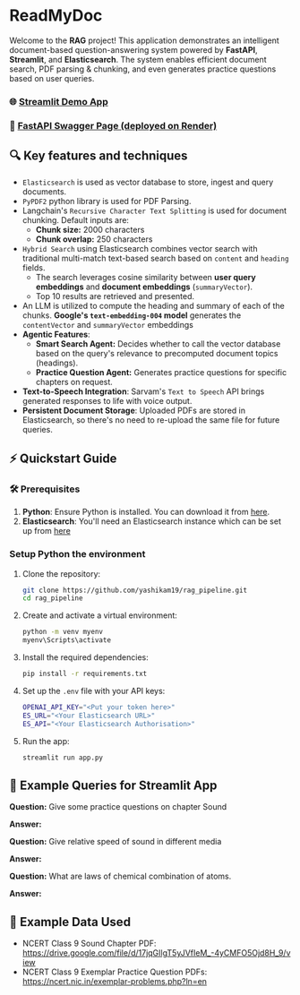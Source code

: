 # ReadMyDoc

Welcome to the **RAG** project! This application demonstrates an intelligent document-based question-answering system powered by **FastAPI**, **Streamlit**, and **Elasticsearch**. The system enables efficient document search, PDF parsing & chunking, and even generates practice questions based on user queries.

### 🌐 [Streamlit Demo App](https://readmydoc.streamlit.app/)

### 📄 [FastAPI Swagger Page (deployed on Render)](https://fastapi-deployment-suxs.onrender.com)

## 🔍 Key features and techniques

* `Elasticsearch` is used as vector database to store, ingest and query documents.
* `PyPDF2` python library is used for PDF Parsing.
* Langchain's `Recursive Character Text Splitting` is used for document chunking. Default inputs are:
  - **Chunk size:** 2000 characters
  - **Chunk overlap:** 250 characters
* `Hybrid Search` using Elasticsearch combines vector search with traditional multi-match text-based search based on `content` and `heading` fields.
  - The search leverages cosine similarity between **user query embeddings** and **document embeddings** (`summaryVector`).
  - Top 10 results are retrieved and presented.
* An LLM is utilized to compute the heading and summary of each of the chunks. **Google's `text-embedding-004` model** generates the `contentVector` and `summaryVector` embeddings
* **Agentic Features**:
  - **Smart Search Agent:** Decides whether to call the vector database based on the query's relevance to precomputed document topics (headings).
  - **Practice Question Agent:** Generates practice questions for specific chapters on request.
* **Text-to-Speech Integration**: Sarvam's `Text to Speech` API brings generated responses to life with voice output.
* **Persistent Document Storage**: Uploaded PDFs are stored in Elasticsearch, so there's no need to re-upload the same file for future queries.


## ⚡ Quickstart Guide

### 🛠️ Prerequisites

1. **Python**: Ensure Python is installed. You can download it from [here](https://www.python.org/downloads/).
2. **Elasticsearch**: You'll need an Elasticsearch instance which can be set up from [here](https://www.elastic.co/cloud)

### Setup Python the environment

1. Clone the repository:
   ```bash
   git clone https://github.com/yashikam19/rag_pipeline.git
   cd rag_pipeline
   ```
2. Create and activate a virtual environment:
   ```bash
   python -m venv myenv
   myenv\Scripts\activate
   ```
3. Install the required dependencies:
   ```bash
   pip install -r requirements.txt
   ```
4. Set up the `.env` file with your API keys:
   ```bash
   OPENAI_API_KEY="<Put your token here>"
   ES_URL="<Your Elasticsearch URL>"
   ES_API="<Your Elasticsearch Authorisation>"
   ```
5. Run the app:
   ```bash
   streamlit run app.py
   ```

## 🧠 Example Queries for Streamlit App

**Question:**
Give some practice questions on chapter Sound

**Answer:**

**Question:**
Give relative speed of sound in different media

**Answer:**

**Question:**
What are laws of chemical combination of atoms.

**Answer:**



## 📘 Example Data Used

* NCERT Class 9 Sound Chapter PDF: https://drive.google.com/file/d/17jqGIlgT5yJVfIeM_-4yCMFO5Ojd8H_9/view
* NCERT Class 9 Exemplar Practice Question PDFs: https://ncert.nic.in/exemplar-problems.php?ln=en
